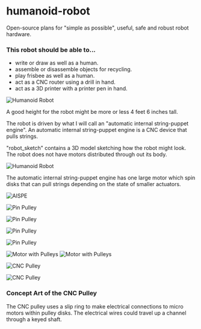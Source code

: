 # humanoid-robot

Open-source plans for "simple as possible", useful, safe and robust robot hardware.  

### This robot should be able to... 
* write or draw as well as a human.
* assemble or disassemble objects for recycling.
* play frisbee as well as a human.
* act as a CNC router using a drill in hand.
* act as a 3D printer with a printer pen in hand.

![Humanoid Robot](imgs/robot.png)

A good height for the robot might be more or less 4 feet 6 inches tall.

The robot is driven by what I will call an "automatic internal string-puppet engine". An automatic internal string-puppet engine is a CNC device that pulls strings.

"robot_sketch" contains a 3D model sketching how the robot might look. The robot does not have motors distributed through out its body.

![Humanoid Robot](imgs/robot_wire.png)

The automatic internal string-puppet engine has one large motor which spin disks that can pull strings depending on the state of smaller actuators.

![AISPE](imgs/robot_AISPE.png)

![Pin Pulley](imgs/oldPinPulley.jpg)

![Pin Pulley](imgs/pinPulley.jpg)

![Pin Pulley](imgs/pinPulley.gif)

![Pin Pulley](imgs/pinPulley2.gif)

![Motor with Pulleys](imgs/pulleyL.jpg) ![Motor with Pulleys](imgs/pulleyR.jpg)

![CNC Pulley](imgs/cnc_pulleyA.png)

![CNC Pulley](imgs/cnc_pulleyB.png)

### Concept Art of the CNC Pulley

The CNC pulley uses a slip ring to make electrical connections to micro motors within pulley disks. The electrical wires could travel up a channel through a keyed shaft.

